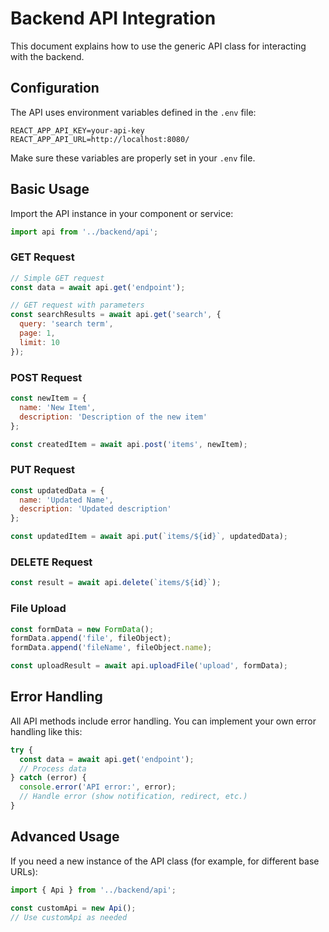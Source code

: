# Backend API Integration

This document explains how to use the generic API class for interacting with the backend.

## Configuration

The API uses environment variables defined in the `.env` file:

```
REACT_APP_API_KEY=your-api-key
REACT_APP_API_URL=http://localhost:8080/
```

Make sure these variables are properly set in your `.env` file.

## Basic Usage

Import the API instance in your component or service:

```javascript
import api from '../backend/api';
```

### GET Request

```javascript
// Simple GET request
const data = await api.get('endpoint');

// GET request with parameters
const searchResults = await api.get('search', {
  query: 'search term',
  page: 1,
  limit: 10
});
```

### POST Request

```javascript
const newItem = {
  name: 'New Item',
  description: 'Description of the new item'
};

const createdItem = await api.post('items', newItem);
```

### PUT Request

```javascript
const updatedData = {
  name: 'Updated Name',
  description: 'Updated description'
};

const updatedItem = await api.put(`items/${id}`, updatedData);
```

### DELETE Request

```javascript
const result = await api.delete(`items/${id}`);
```

### File Upload

```javascript
const formData = new FormData();
formData.append('file', fileObject);
formData.append('fileName', fileObject.name);

const uploadResult = await api.uploadFile('upload', formData);
```

## Error Handling

All API methods include error handling. You can implement your own error handling like this:

```javascript
try {
  const data = await api.get('endpoint');
  // Process data
} catch (error) {
  console.error('API error:', error);
  // Handle error (show notification, redirect, etc.)
}
```

## Advanced Usage

If you need a new instance of the API class (for example, for different base URLs):

```javascript
import { Api } from '../backend/api';

const customApi = new Api();
// Use customApi as needed
```

